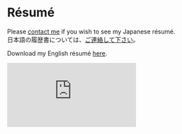 # Résumé

Please [contact me](#contact) if you wish to see my Japanese résumé.<br>
日本語の履歴書については、[ご連絡して下さい](#contact)。

Download my English résumé [<i class="fas fa-file-download"></i> here]( assets/docs/Resume__Rob_Keleher.pdf ).

<div class="pdf_iframe_container embed-responsive">
    <iframe class="pdf_iframe embed-responsive-item" src="http://docs.google.com/gview?url=http://www.robkeleher.com/assets/docs/Resume__Rob_Keleher.pdf&embedded=true" 
    frameborder="0">
    </iframe>
</div>